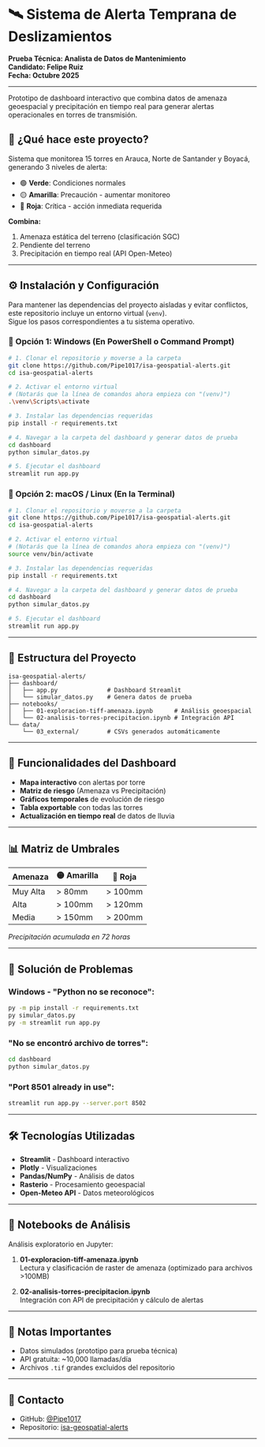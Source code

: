 # 🛰️ Sistema de Alerta Temprana de Deslizamientos

**Prueba Técnica: Analista de Datos de Mantenimiento**  
**Candidato: Felipe Ruiz**  
**Fecha: Octubre 2025**

---

Prototipo de dashboard interactivo que combina datos de amenaza geoespacial y precipitación en tiempo real para generar alertas operacionales en torres de transmisión.

## 🎯 ¿Qué hace este proyecto?

Sistema que monitorea 15 torres en Arauca, Norte de Santander y Boyacá, generando 3 niveles de alerta:

- 🟢 **Verde**: Condiciones normales
- 🟡 **Amarilla**: Precaución - aumentar monitoreo  
- 🔴 **Roja**: Crítica - acción inmediata requerida

**Combina:**
1. Amenaza estática del terreno (clasificación SGC)
2. Pendiente del terreno
3. Precipitación en tiempo real (API Open-Meteo)

---

## ⚙️ Instalación y Configuración

Para mantener las dependencias del proyecto aisladas y evitar conflictos, este repositorio incluye un entorno virtual (`venv`).  
Sigue los pasos correspondientes a tu sistema operativo.

### 🔹 Opción 1: Windows (En PowerShell o Command Prompt)

```bash
# 1. Clonar el repositorio y moverse a la carpeta
git clone https://github.com/Pipe1017/isa-geospatial-alerts.git
cd isa-geospatial-alerts

# 2. Activar el entorno virtual
# (Notarás que la línea de comandos ahora empieza con "(venv)")
.\venv\Scripts\activate

# 3. Instalar las dependencias requeridas
pip install -r requirements.txt

# 4. Navegar a la carpeta del dashboard y generar datos de prueba
cd dashboard
python simular_datos.py

# 5. Ejecutar el dashboard
streamlit run app.py
```

### 🔹 Opción 2: macOS / Linux (En la Terminal)

```bash
# 1. Clonar el repositorio y moverse a la carpeta
git clone https://github.com/Pipe1017/isa-geospatial-alerts.git
cd isa-geospatial-alerts

# 2. Activar el entorno virtual
# (Notarás que la línea de comandos ahora empieza con "(venv)")
source venv/bin/activate

# 3. Instalar las dependencias requeridas
pip install -r requirements.txt

# 4. Navegar a la carpeta del dashboard y generar datos de prueba
cd dashboard
python simular_datos.py

# 5. Ejecutar el dashboard
streamlit run app.py
```

---

## 📁 Estructura del Proyecto

```
isa-geospatial-alerts/
├── dashboard/
│   ├── app.py              # Dashboard Streamlit
│   └── simular_datos.py    # Genera datos de prueba
├── notebooks/
│   ├── 01-exploracion-tiff-amenaza.ipynb      # Análisis geoespacial
│   └── 02-analisis-torres-precipitacion.ipynb # Integración API
└── data/
    └── 03_external/        # CSVs generados automáticamente
```

---

## 🎨 Funcionalidades del Dashboard

- **Mapa interactivo** con alertas por torre
- **Matriz de riesgo** (Amenaza vs Precipitación)
- **Gráficos temporales** de evolución de riesgo
- **Tabla exportable** con todas las torres
- **Actualización en tiempo real** de datos de lluvia

---

## 📊 Matriz de Umbrales

| Amenaza | 🟡 Amarilla | 🔴 Roja |
|---------|-------------|---------|
| Muy Alta | > 80mm | > 100mm |
| Alta | > 100mm | > 120mm |
| Media | > 150mm | > 200mm |

*Precipitación acumulada en 72 horas*

---

## 🔧 Solución de Problemas

### **Windows - "Python no se reconoce":**
```cmd
py -m pip install -r requirements.txt
py simular_datos.py
py -m streamlit run app.py
```

### **"No se encontró archivo de torres":**
```bash
cd dashboard
python simular_datos.py
```

### **"Port 8501 already in use":**
```bash
streamlit run app.py --server.port 8502
```

---

## 🛠️ Tecnologías Utilizadas

- **Streamlit** - Dashboard interactivo
- **Plotly** - Visualizaciones
- **Pandas/NumPy** - Análisis de datos
- **Rasterio** - Procesamiento geoespacial
- **Open-Meteo API** - Datos meteorológicos

---

## 📓 Notebooks de Análisis

Análisis exploratorio en Jupyter:

1. **01-exploracion-tiff-amenaza.ipynb**  
   Lectura y clasificación de raster de amenaza (optimizado para archivos >100MB)

2. **02-analisis-torres-precipitacion.ipynb**  
   Integración con API de precipitación y cálculo de alertas

---

## 📝 Notas Importantes

- Datos simulados (prototipo para prueba técnica)
- API gratuita: ~10,000 llamadas/día
- Archivos `.tif` grandes excluidos del repositorio

---

## 📧 Contacto

- GitHub: [@Pipe1017](https://github.com/Pipe1017)  
- Repositorio: [isa-geospatial-alerts](https://github.com/Pipe1017/isa-geospatial-alerts)

---
